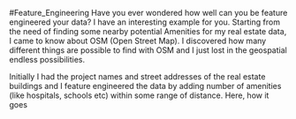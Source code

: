 #Feature_Engineering
Have you ever wondered how well can you be feature engineered your data? I have an interesting example for you.
Starting from the need of finding some nearby potential Amenities for my real estate data, I came to know about OSM (Open Street Map). I discovered how many different things are possible to find with OSM and I just lost in the geospatial endless possibilities. 

Initially I had the project names and street addresses of the real estate buildings and I feature engineered the data by adding number of amenities (like hospitals, schools etc) within some range of distance.
Here, how it goes
